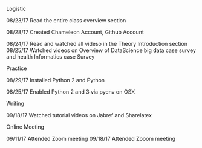  Logistic
 
 08/23/17   Read the entire class overview section
 
 08/28/17  Created Chameleon Account, Github Account 
 
 


08/24/17  Read and watched all videso in the Theory Introduction section
08/25/17  Watched videos on Overview of DataScience big data case survey and health Informatics case Survey


Practice 

 08/29/17  Installed Python 2 and Python


08/25/17 Enabled Python 2 and 3 via pyenv on OSX

Writing
 
 09/18/17 Watched tutorial videos on Jabref and Sharelatex 
 
 
 Online Meeting
 
 09/11/17  Attended Zoom meeting
 09/18/17  Attended Zooom meeting
 
 
 
 
 
 
 
 
 
          
 


      
       
